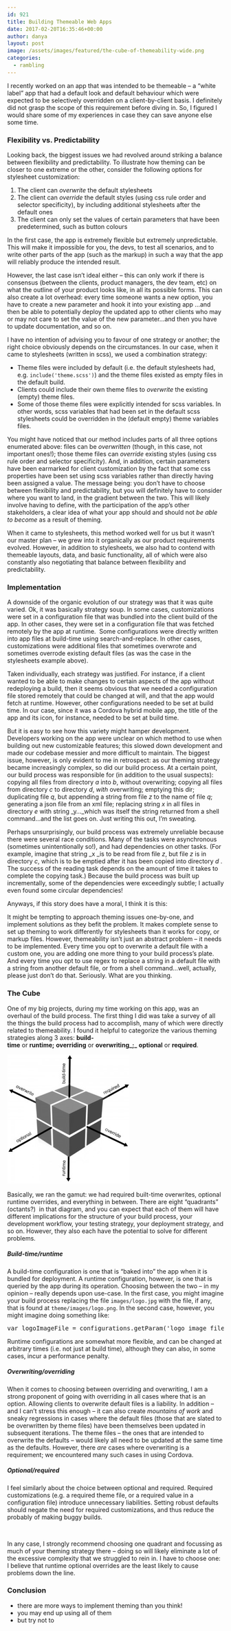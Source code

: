 ```yaml
---
id: 921
title: Building Themeable Web Apps
date: 2017-02-20T16:35:46+00:00
author: danya
layout: post
image: /assets/images/featured/the-cube-of-themeability-wide.png
categories:
  - rambling
---
```

I recently worked on an app that was intended to be themeable &#8211; a &#8220;white label&#8221; app that had a default look and default behaviour which were expected to be selectively overridden on a client-by-client basis. I definitely did not grasp the scope of this requirement before diving in. So, I figured I would share some of my experiences in case they can save anyone else some time.

<!--more-->

### Flexibility vs. Predictability

Looking back, the biggest issues we had revolved around striking a balance between flexibility and predictability. To illustrate how theming can be closer to one extreme or the other, consider the following options for stylesheet customization:

  1. The client can _overwrite_ the default stylesheets
  2. The client can _override_ the default styles (using css rule order and selector specificity), by including additional stylesheets after the default ones
  3. The client can only set the values of certain parameters that have been predetermined, such as button colours

In the first case, the app is extremely flexible but extremely unpredictable. This will make it impossible for you, the devs, to test all scenarios, and to write other parts of the app (such as the markup) in such a way that the app will reliably produce the intended result.

However, the last case isn&#8217;t ideal either &#8211; this can only work if there is consensus (between the clients, product managers, the dev team, etc) on what the outline of your product looks like, in all its possible forms. This can also create a lot overhead: every time someone wants a new option, you have to create a new parameter and hook it into your existing app &#8230;and then be able to potentially deploy the updated app to other clients who may or may not care to set the value of the new parameter&#8230;and then you have to update documentation, and so on.

I have no intention of advising you to favour of one strategy or another; the right choice obviously depends on the circumstances. In our case, when it came to stylesheets (written in scss), we used a combination strategy:

  * Theme files were included by default (i.e. the default stylesheets had, e.g. `include('theme.scss')`) and the theme files existed as empty files in the default build.
  * Clients could include their own theme files to _overwrite_ the existing (empty) theme files.
  * Some of those theme files were explicitly intended for scss variables. In other words, scss variables that had been set in the default scss stylesheets could be overridden in the (default empty) theme variables files.

You might have noticed that our method includes parts of all three options enumerated above: files can be _overwritten_ (though, in this case, not important ones!); those theme files can _override_ existing styles (using css rule order and selector specificity). And, in addition, certain parameters have been earmarked for client customization by the fact that some css properties have been set using scss variables rather than directly having been assigned a value. The message being: you don&#8217;t have to choose between flexibility and predictability, but you will definitely have to consider where you want to land, in the gradient between the two. This will likely involve having to define, with the participation of the app&#8217;s other stakeholders, a clear idea of what your app should and should not _be able to become_ as a result of theming.

When it came to stylesheets, this method worked well for us but it wasn&#8217;t our master plan &#8211; we grew into it organically as our product requirements evolved. However, in addition to stylesheets, we also had to contend with themeable layouts, data, and basic functionality, all of which were also constantly also negotiating that balance between flexibility and predictability.

### Implementation

A downside of the organic evolution of our strategy was that it was quite varied. Ok, it was basically strategy soup. In some cases, customizations were set in a configuration file that was bundled into the client build of the app. In other cases, they were set in a configuration file that was fetched remotely by the app at runtime.  Some configurations were directly written into app files at build-time using search-and-replace. In other cases, customizations were additional files that sometimes overwrote and sometimes overrode existing default files (as was the case in the stylesheets example above).

Taken individually, each strategy was justified. For instance, if a client wanted to be able to make changes to certain aspects of the app without redeploying a build, then it seems obvious that we needed a configuration file stored remotely that could be changed at will, and that the app would fetch at runtime. However, other configurations needed to be set at build time. In our case, since it was a Cordova hybrid mobile app, the title of the app and its icon, for instance, needed to be set at build time.

But it is easy to see how this variety might hamper development. Developers working on the app were unclear on which method to use when building out new customizable features; this slowed down development and made our codebase messier and more difficult to maintain. The biggest issue, however, is only evident to me in retrospect: as our theming strategy became increasingly complex, so did our build process. At a certain point, our build process was responsible for (in addition to the usual suspects): copying all files from directory _a_ into _b_, without overwriting; copying all files from directory _c_ to directory _d_, _with_ overwriting; emptying this dir; duplicating file _q_, but appending a string from file _z_ to the name of file _q_; generating a json file from an xml file; replacing string _x_ in all files in directory _e_ with string _y&#8230;_which was itself the string returned from a shell command&#8230;and the list goes on. Just writing this out, I&#8217;m sweating.

Perhaps unsurprisingly, our build process was extremely unreliable because there were several race conditions. Many of the tasks were asynchronous (sometimes unintentionally so!), and had dependencies on other tasks. (For example, imagine that string _x _is to be read from file _z_, but file _z_ is in directory _c_, which is to be emptied after it has been copied into directory _d_ . The success of the reading task depends on the amount of time it takes to complete the copying task.) Because the build process was built up incrementally, some of the dependencies were exceedingly subtle; I actually even found some circular dependencies!

Anyways, if this story does have a moral, I think it is this:

It might be tempting to approach theming issues one-by-one, and implement solutions as they befit the problem. It makes complete sense to set up theming to work differently for stylesheets than it works for copy, or markup files. However, themeability isn&#8217;t just an abstract problem &#8211; it needs to be implemented. Every time you opt to overwrite a default file with a custom one, you are adding one more thing to your build process&#8217;s plate. And every time you opt to use regex to replace a string in a default file with a string from another default file, or from a shell command&#8230;well, actually, please just don&#8217;t do that. Seriously. What are you thinking.

### The Cube

One of my big projects, during my time working on this app, was an overhaul of the build process. The first thing I did was take a survey of all the things the build process had to accomplish, many of which were directly related to themeability. I found it helpful to categorize the various theming strategies along 3 axes: **build-time** or **runtime;** **overriding** or **overwriting_;_** **optional** or **required**.

<img class="wp-image-1037 size-medium aligncenter" src="/assets/images/uploads/2017/02/the-cube-of-themeability-285x300.jpg" alt="the-cube-of-themeability" width="285" height="300" />

Basically, we ran the gamut: we had required built-time overwrites, optional runtime overrides, and everything in between. There are eight &#8220;quadrants&#8221; (octants?)  in that diagram, and you can expect that each of them will have different implications for the structure of your build process, your development workflow, your testing strategy, your deployment strategy, and so on. However, they also each have the potential to solve for different problems.

##### Build-time/runtime

A build-time configuration is one that is &#8220;baked into&#8221; the app when it is bundled for deployment. A runtime configuration, however, is one that is queried by the app during its operation. Choosing between the two &#8211; in my opinion &#8211; really depends upon use-case. In the first case, you might imagine your build process replacing the file `images/logo.jpg` with the file, if any, that is found at `theme/images/logo.png`. In the second case, however, you might imagine doing something like:

<pre>var logoImageFile = configurations.getParam('logo_image_file') || 'images/logo.png';</pre>

Runtime configurations are somewhat more flexible, and can be changed at arbitrary times (i.e. not just at build time), although they can also, in some cases, incur a performance penalty.

##### Overwriting/overriding

When it comes to choosing between overriding and overwriting, I am a strong proponent of going with overriding in all cases where that is an option. Allowing clients to overwrite default files is a liability. In addition &#8211; and I can&#8217;t stress this enough &#8211; it can also create _mountains of work_ and sneaky regressions in cases where the default files (those that are slated to be overwritten by theme files) have been themselves been updated in subsequent iterations. The theme files &#8211; the ones that are intended to overwrite the defaults &#8211; would likely all need to be updated at the same time as the defaults. However, there _are_ cases where overwriting is a requirement; we encountered many such cases in using Cordova.

##### Optional/required

I feel similarly about the choice between optional and required. Required customizations (e.g. a required theme file, or a required value in a configuration file) introduce unnecessary liabilities. Setting robust defaults should negate the need for required customizations, and thus reduce the probably of making buggy builds.

&nbsp;

In any case, I strongly recommend choosing one quadrant and focussing as much of your theming strategy there &#8211; doing so will likely eliminate a lot of the excessive complexity that we struggled to rein in. I have to choose one: I believe that runtime optional overrides are the least likely to cause problems down the line.

### Conclusion

  * there are more ways to implement theming than you think!
  * you may end up using all of them
  * but try not to
